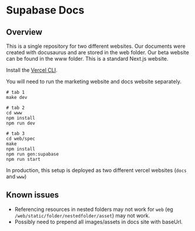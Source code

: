 # Supabase Docs

## Overview

This is a single repository for two different websites. Our documents were created with docusaurus and are stored in the web folder. Our beta website can be found in the www folder. This is a standard Next.js website.

Install the [Vercel CLI](https://vercel.com/cli).

You will need to run the marketing website and docs website separately.

```
# tab 1
make dev

# tab 2
cd www
npm install
npm run dev

# tab 3
cd web/spec
make
npm install
npm run gen:supabase
npm run start
```

In production, this setup is deployed as two different vercel websites (`docs` and `www`)

## Known issues

- Referencing resources in nested folders may not work for `web` (eg `/web/static/folder/nestedfolder/asset`) may not work.
- Possibly need to prepend all images/assets in docs site with baseUrl.

<!-- // we need to check this -->
<!-- - Don't use `Link` since that adds `/new` to the links. Use plain `a` tags when possible. -->
